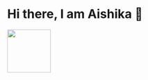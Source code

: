 # Hi there, I am Aishika 👋
 <img src="https://media.giphy.com/media/vFKqnCdLPNOKc/giphy.gif" width="100" height="100" />
<!--
**aishikamidder05/aishikamidder05** is a ✨ _special_ ✨ repository because its `README.md` (this file) appears on your GitHub profile.

Here are some ideas to get you started:

- 🔭 I’m currently working on ...
- 🌱 I’m currently learning ...
- 👯 I’m looking to collaborate on ...
- 🤔 I’m looking for help with ...
- 💬 Ask me about ...
- 📫 How to reach me: ...
- 😄 Pronouns: ...
- ⚡ Fun fact: ...
-->

## About Me:  :alien:
I am a CS undergraduate at **National Institute of Technology, Durgapur**. </br>
Working as a Front-end Developer at **CCA**, a non-profit tech organisation of our institute.

I love learning new technologies and contributing to open source. Recently enjoying problem solving as well.

I am currently working on something cool. :shipit:  </br>
Currently learning AR and Django. 🌱

## How to reach me
:pencil:  You can also find me writing at [Medium](https://medium.com/@aishikamidder) </br>
:handshake: And making connections on [Linkedin](https://www.linkedin.com/in/aishika-midder-16b76b1a5/)
          
          




